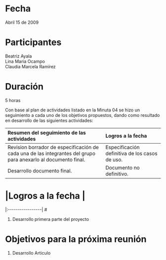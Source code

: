 # Fecha #
Abril 15 de 2009

# Participantes #
Beatriz Ayala <br />
Lina Maria Ocampo <br />
Claudia Marcela Ramírez <br />


# Duración #
5 horas

Con base al plan de actividades listado en la Minuta 04 se hizo un seguimiento a cada uno de los objetivos propuestos, dando como resultado en desarrollo de las siguientes actividades:


| **Resumen del seguimiento de las actividades** | **Logros a la fecha** |
|:-----------------------------------------------|:----------------------|
| Revision borrador de especificación de cada una de las integrantes del grupo para anexarlo al documento final. | Especificación definitiva de los casos de uso. |
| Desarrollo documento final. | Documento no definitivo. |


# |Logros a la fecha |
|:-----------------| #

1. Desarrollo primera parte del proyecto <br />


# Objetivos para la próxima reunión #

1. Desarrollo Articulo <br />